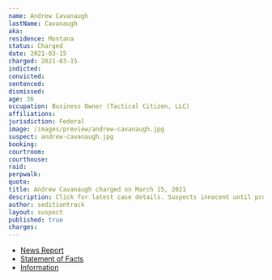 ```yaml
---
name: Andrew Cavanaugh
lastName: Cavanaugh
aka:
residence: Montana
status: Charged
date: 2021-03-15
charged: 2021-03-15
indicted:
convicted: 
sentenced: 
dismissed: 
age: 36
occupation: Business Owner (Tactical Citizen, LLC)
affiliations:
jurisdiction: Federal
image: /images/preview/andrew-cavanaugh.jpg
suspect: andrew-cavanaugh.jpg
booking:
courtroom:
courthouse:
raid:
perpwalk:
quote:
title: Andrew Cavanaugh charged on March 15, 2021
description: Click for latest case details. Suspects innocent until proven guilty.
author: seditiontrack
layout: suspect
published: true
charges:
---
```

- [News Report](https://www.kbzk.com/news/crime-courts/bozeman-man-facing-charges-for-alleged-offenses-at-us-capitol-on-jan-6)
- [Statement of Facts](https://extremism.gwu.edu/sites/g/files/zaxdzs2191/f/Andrew%20Cavanaugh%20Statement%20of%20Facts_Redacted.pdf)
- [Information](https://www.justice.gov/usao-dc/case-multi-defendant/file/1397111/download)
